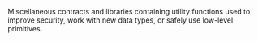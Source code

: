 Miscellaneous contracts and libraries containing utility functions used to improve security, work with new data types, or safely use low-level primitives.